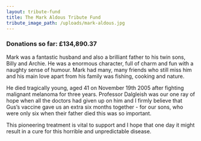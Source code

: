 ```yaml
---
layout: tribute-fund
title: The Mark Aldous Tribute Fund
tribute_image_path: /uploads/mark-aldous.jpg
---
```



### Donations so far: £134,890.37



Mark was a fantastic husband and also a brilliant father to his twin sons, Billy and Archie. He was a enormous character, full of charm and fun with a naughty sense of humour. Mark had many, many friends who still miss him and his main love apart from his family was fishing, cooking and nature.

He died tragically young, aged 41 on November 19th 2005 after fighting malignant melanoma for three years. Professor Dalgleish was our one ray of hope when all the doctors had given up on him and I firmly believe that Gus’s vaccine gave us an extra six months together - for our sons, who were only six when their father died this was so important.

This pioneering treatment is vital to support and I hope that one day it might result in a cure for this horrible and unpredictable disease.